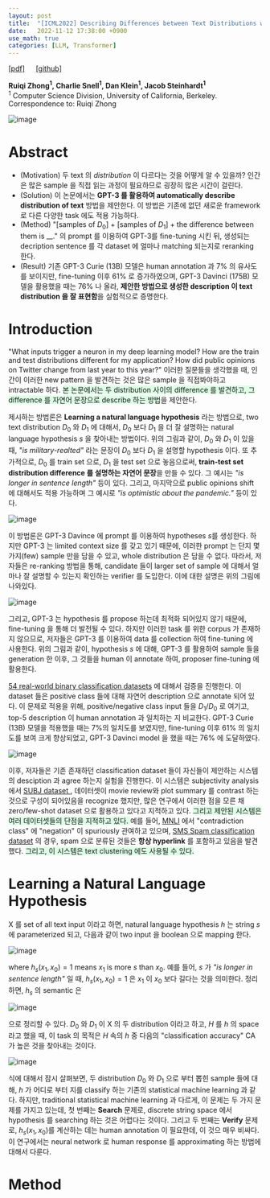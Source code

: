 ```yaml
---
layout: post
title:  "[ICML2022] Describing Differences between Text Distributions with Natural Language"
date:   2022-11-12 17:38:00 +0900
use_math: true
categories: [LLM, Transformer]
---
```

[[pdf]](https://proceedings.mlr.press/v162/zhong22a/zhong22a.pdf)  &emsp;
[[github]](https://github.com/ruiqi-zhong/DescribeDistributionalDifferences) <br>

**Ruiqi Zhong<sup>1</sup>, Charlie Snell<sup>1</sup>, Dan Klein<sup>1</sup>, Jacob Steinhardt<sup>1</sup>**
<br><sup>1</sup> Computer Science Division, University of California, Berkeley. Correspondence to: Ruiqi Zhong  &emsp; 

![image](https://user-images.githubusercontent.com/42200027/201470594-acfa0565-f6df-44a6-88d6-4d92c3be2f60.png)

# Abstract
- (Motivation) 두 text 의 *distribution* 이 다르다는 것을 어떻게 알 수 있을까? 인간은 많은 sample 을 직접 읽는 과정이 필요하므로 굉장히 많은 시간이 걸린다. 
- (Solution) 이 논문에서는 **GPT-3 를 활용하여 automatically describe distribution of text** 방법을 제안한다. 이 방법은 기존에 없던 새로운 framework 로 다른 다양한 task 에도 적용 가능하다. 
- (Method) "[samples of $D_0$] + [samples of $D_1$] + the difference between them is __." 의 prompt 를 이용하여 GPT-3를 fine-tuning 시킨 뒤, 생성되는 decription sentence 를 각 dataset 에 얼마나 matching 되는지로 reranking 한다. 
- (Result) 기존 GPT-3 Curie (13B) 모델은 human annotation 과 7% 의 유사도를 보이지만, fine-tuning 이후 61% 로 증가하였으며, GPT-3 Davinci (175B) 모델을 활용했을 때는 76% 나 올라, **제안한 방법으로 생성한 description 이 text distribution 을 잘 표현함**을 실험적으로 증명한다. 

# Introduction
"What inputs trigger a neuron in my deep learning model? How are the train and test distributions different for my application? How did public opinions on Twitter change from last year to this year?" 이러한 질문들을 생각했을 때, 인간이 이러한 new pattern 을 발견하는 것은 많은 sample 을 직접봐야하고 intractable 하다. <span style='background-color: #dcffe4'>본 논문에서는 두 distribution 사이의 difference 를 발견하고, 그 difference 를 자연어 문장으로 describe 하는 방법</span>을 제안한다. 

제시하는 방법론은 **Learning a natural language hypothesis** 라는 방법으로, two text distribution $D_0$ 와 $D_1$ 에 대해서, $D_0$ 보다 $D_1$ 을 더 잘 설명하는 natural language hypothesis $s$ 을 찾아내는 방법이다. 위의 그림과 같이, $D_0$ 와 $D_1$ 이 있을 때, *"is military-realted"* 라는 문장이 $D_0$ 보다 $D_1$ 을 설명할 hypothesis 이다. 또 추가적으로, $D_0$ 를 train set 으로, $D_1$ 을 test set 으로 놓음으로써, **train-test set distribution difference 를 설명하는 자연어 문장**을 만들 수 있다. 그 예시는 *"is longer in sentence length"* 등이 있다. 그리고, 마지막으로 public opinions shift 에 대해서도 적용 가능하며 그 예시로 *"is optimistic about the pandemic."* 등이 있다.

![image](https://user-images.githubusercontent.com/42200027/201511601-e3f72c04-92bc-4a51-a6ad-6323c6d9e3f5.png)

이 방법론은 GPT-3 Davince 에 prompt 를 이용하여 hypotheses $s$를 생성한다. 하지만 GPT-3 는 limited context size 를 갖고 있기 때문에, 이러한 prompt 는 단지 몇 가지(few) sample 만을 담을 수 있고, whole distribution 은 담을 수 없다. 따라서, 저자들은 re-ranking 방법을 통해, candidate 들이 larger set of sample 에 대해서 얼마나 잘 설명할 수 있는지 확인하는 verifier 를 도입한다. 이에 대한 설명은 위의 그림에 나와있다. 

![image](https://user-images.githubusercontent.com/42200027/201511661-83f08a52-1d04-4d4b-a6cb-65b435556716.png)

그리고, GPT-3 는 hypothesis 를 propose 하는데 최적화 되어있지 않기 때문에, fine-tuning 을 통해 더 발전될 수 있다.
하지만 이러한 task 를 위한 corpus 가 존재하지 않으므로, 저자들은 GPT-3 를 이용하여 data 를 collection 하여 fine-tuning 에 사용한다.
위의 그림과 같이, hypothesis $s$ 에 대해, GPT-3 를 활용하여 sample 들을 generation 한 이후, 그 것들을 human 이 annotate 하여, proposer fine-tuning 에 활용한다. 

[54 real-world binary classification datasets](https://aclanthology.org/2021.findings-emnlp.244/) 에 대해서 검증을 진행한다. 이 dataset 들은 positive class 들에 대해 자연어 description 으로 annotate 되어 있다. 이 문제로 적용을 위해, positive/negative class input 들을 $D_1$/$D_0$ 로 여기고, top-5 description 이 human annotation 과 일치하는 지 비교한다. GPT-3 Curie (13B) 모델을 적용했을 때는 7%의 일치도를 보였지만, fine-tuning 이후 61% 의 일치도를 보여 크게 향상되었고, GPT-3 Davinci model 을 했을 때는 76% 에 도달하였다.

![image](https://user-images.githubusercontent.com/42200027/201511897-6326947c-2269-45c8-98a7-28a73aef7751.png)

이후, 저자들은 기존 존재하던 classification dataset 들이 자신들이 제안하는 시스템의 desciption 과 agree 하는지 실험을 진행한다. 
이 시스템은 subjectivity analysis 에서 [SUBJ dataset ](https://aclanthology.org/P04-1035/), 데이터셋이 movie review와 plot summary 를 contrast 하는 것으로 구성이 되어있음을 recognize 했지만, 많은 연구에서 이러한 점을 모른 채 zero/few-shot dataset 으로 활용하고 있다고 지적하고 있다.
<span style='background-color: #dcffe4'> 그리고 제안된 시스템은 여러 데이터셋들의 단점을 지적하고 있다. </span>
예를 들어, [MNLI](https://aclanthology.org/N18-2017/) 에서 "contradiction class" 에 "negation" 이 spuriously 관여하고 있으며, [SMS Spam classification dataset](https://dl.acm.org/doi/abs/10.1145/1166160.1166191) 의 경우, spam 으로 분류된 것들은 **항상 hyperlink** 를 포함하고 있음을 발견했다. <span style='background-color: #dcffe4'> 그리고, 이 시스템은 text clustering 에도 사용될 수 있다.</span>

# Learning a Natural Language Hypothesis
X 를 set of all text input 이라고 하면, natural language hypothesis $h$ 는 string $s$ 에 parameterized 되고, 다음과 같이 two input 을 boolean 으로 mapping 한다.

![image](https://user-images.githubusercontent.com/42200027/201512293-2207804b-a03d-4165-97ae-051d7d61a7fd.png)

where $h_s(x_1,x_0) = 1$ means $x_1$ is more $s$ than $x_0$.
예를 들어, $s$ 가 *"is longer in sentence length"* 일 때, $h_s(x_1,x_0) = 1$ 은 $x_1$ 이 $x_0$ 보다 길다는 것을 의미한다.
정리하면, $h_s$ 의 semantic 은 

![image](https://user-images.githubusercontent.com/42200027/201512363-64880c33-683d-4f82-b289-fca2979d4553.png)

으로 정리할 수 있다.
$D_0$ 와 $D_1$ 이 X 의 두 distribution 이라고 하고, $H$ 를 $h$ 의 space 라고 했을 때, 이 task 의 목적은 $H$ 속의 $h$ 중 다음의 "classification accuracy" CA 가 높은 것을 찾아내는 것이다.

![image](https://user-images.githubusercontent.com/42200027/201512430-d13fc2f2-f66e-4873-b9cb-1de3f9c91bbb.png)

식에 대해서 잠시 살펴보면, 두 distribution $D_0$ 와 $D_1$ 으로 부터 뽑힌 sample 들에 대해, $h$ 가 어디로 부터 지를 classify 하는 기존의 statistical machine learning 과 같다. 하지만, traditional statistical machine learning 과 다르게, 이 문제는 두 가지 문제를 가지고 있는데, 첫 번째는 **Search** 문제로, discrete string space 에서 hypothesis 를 searching 하는 것은 어렵다는 것이다. 그리고 두 번째는 **Verify** 문제로, $h_s(x_1,x_0)$를 계산하는 데는 human annotation 이 필요한데, 이 것으 매우 비싸다. 이 연구에서는 neural network 로 human response 를 approximating 하는 방법에 대해서 다룬다.

# Method

